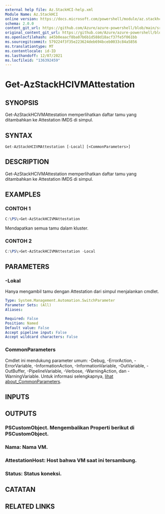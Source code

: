 ```yaml
---
external help file: Az.StackHCI-help.xml
Module Name: Az.StackHCI
online version: https://docs.microsoft.com/powershell/module/az.stackhci/get-AzStackHCIVMAttestation
schema: 2.0.0
content_git_url: https://github.com/Azure/azure-powershell/blob/main/src/StackHCI/help/Get-AzStackHCIVMAttestation.md
original_content_git_url: https://github.com/Azure/azure-powershell/blob/main/src/StackHCI/help/Get-AzStackHCIVMAttestation.md
ms.openlocfilehash: a45b0eaacf8ba07b6b1d588d18acf37fe5f061bb
ms.sourcegitcommit: 579224f3f35e223624deb694bceb0033c84a5856
ms.translationtype: MT
ms.contentlocale: id-ID
ms.lasthandoff: 12/07/2021
ms.locfileid: "136392459"
---
```

# Get-AzStackHCIVMAttestation

## SYNOPSIS
Get-AzStackHCIVMAttestation memperlihatkan daftar tamu yang ditambahkan ke Attestation IMDS di simpul.

## SYNTAX

```
Get-AzStackHCIVMAttestation [-Local] [<CommonParameters>]
```

## DESCRIPTION
Get-AzStackHCIVMAttestation memperlihatkan daftar tamu yang ditambahkan ke Attestation IMDS di simpul.

## EXAMPLES

### CONTOH 1
```powershell
C:\PS\>Get-AzStackHCIVMAttestation
```

Mendapatkan semua tamu dalam kluster.

### CONTOH 2
```powershell
C:\PS\>Get-AzStackHCIVMAttestation -Local
```

## PARAMETERS

### -Lokal
Hanya mengambil tamu dengan Attestation dari simpul menjalankan cmdlet.

```yaml
Type: System.Management.Automation.SwitchParameter
Parameter Sets: (All)
Aliases:

Required: False
Position: Named
Default value: False
Accept pipeline input: False
Accept wildcard characters: False
```

### CommonParameters
Cmdlet ini mendukung parameter umum: -Debug, -ErrorAction, -ErrorVariable, -InformationAction, -InformationVariable, -OutVariable, -OutBuffer, -PipelineVariable, -Verbose, -WarningAction, dan -WarningVariable. Untuk informasi selengkapnya, [lihat about_CommonParameters](http://go.microsoft.com/fwlink/?LinkID=113216).

## INPUTS

## OUTPUTS

### PSCustomObject. Mengembalikan Properti berikut di PSCustomObject.
### Nama: Nama VM.
### AttestationHost: Host bahwa VM saat ini tersambung.
### Status: Status koneksi.
## CATATAN

## RELATED LINKS
